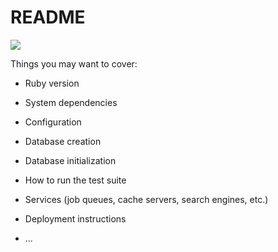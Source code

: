 # README
<img src = 'https://img.shields.io/badge/Ruby_on_Rails-CC0000?style=for-the-badge&logo=ruby-on-rails&logoColor=white'>


Things you may want to cover:

* Ruby version

* System dependencies

* Configuration

* Database creation

* Database initialization

* How to run the test suite

* Services (job queues, cache servers, search engines, etc.)

* Deployment instructions

* ...
